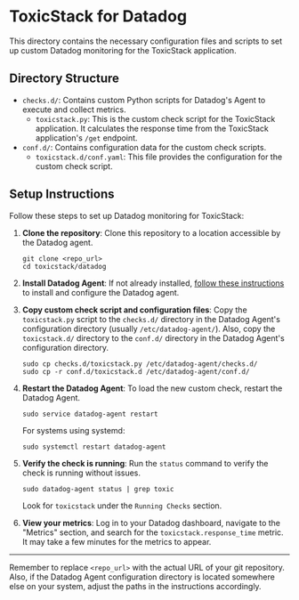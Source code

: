 # ToxicStack for Datadog

This directory contains the necessary configuration files and scripts to set up custom Datadog monitoring for the ToxicStack application.

## Directory Structure

- `checks.d/`: Contains custom Python scripts for Datadog's Agent to execute and collect metrics.
    - `toxicstack.py`: This is the custom check script for the ToxicStack application. It calculates the response time from the ToxicStack application's `/get` endpoint.
- `conf.d/`: Contains configuration data for the custom check scripts.
    - `toxicstack.d/conf.yaml`: This file provides the configuration for the custom check script.

## Setup Instructions

Follow these steps to set up Datadog monitoring for ToxicStack:

1. **Clone the repository**: Clone this repository to a location accessible by the Datadog agent.

    ```
    git clone <repo_url>
    cd toxicstack/datadog
    ```

2. **Install Datadog Agent**: If not already installed, [follow these instructions](https://docs.datadoghq.com/agent/basic_agent_usage/?tab=agentv6v7) to install and configure the Datadog agent.

3. **Copy custom check script and configuration files**: Copy the `toxicstack.py` script to the `checks.d/` directory in the Datadog Agent's configuration directory (usually `/etc/datadog-agent/`). Also, copy the `toxicstack.d/` directory to the `conf.d/` directory in the Datadog Agent's configuration directory.

    ```
    sudo cp checks.d/toxicstack.py /etc/datadog-agent/checks.d/
    sudo cp -r conf.d/toxicstack.d /etc/datadog-agent/conf.d/
    ```

4. **Restart the Datadog Agent**: To load the new custom check, restart the Datadog Agent.

    ```
    sudo service datadog-agent restart
    ```

    For systems using systemd:

    ```
    sudo systemctl restart datadog-agent
    ```

5. **Verify the check is running**: Run the `status` command to verify the check is running without issues.

    ```
    sudo datadog-agent status | grep toxic
    ```

    Look for `toxicstack` under the `Running Checks` section.

6. **View your metrics**: Log in to your Datadog dashboard, navigate to the "Metrics" section, and search for the `toxicstack.response_time` metric. It may take a few minutes for the metrics to appear.

---

Remember to replace `<repo_url>` with the actual URL of your git repository. Also, if the Datadog Agent configuration directory is located somewhere else on your system, adjust the paths in the instructions accordingly.

